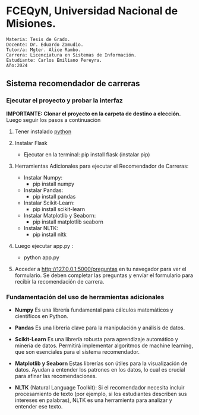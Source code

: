 # FCEQyN, Universidad Nacional de Misiones.

    Materia: Tesis de Grado.
    Docente: Dr. Eduardo Zamudio. 
    Tutor/a: Mgter. Alice Rambo.
    Carrera: Licenciatura en Sistemas de Información.
    Estudiante: Carlos Emiliano Pereyra.
    Año:2024

## Sistema recomendador de carreras

 ### Ejecutar el proyecto y probar la interfaz
**IMPORTANTE: Clonar el proyecto en la carpeta de destino a elección.** Luego seguir los pasos a continuación
1. Tener instalado [python](https://www.python.org/downloads/)

2. Instalar Flask  
    * Ejecutar en la terminal: pip install flask (instalar pip)


3. Herramientas Adicionales para ejecutar el Recomendador de Carreras:
    * Instalar Numpy: 
        * pip install numpy
    * Instalar Pandas: 
        * pip install pandas
    * Instalar Scikit-Learn: 
        * pip install scikit-learn
    * Instalar Matplotlib y Seaborn: 
        * pip install matplotlib seaborn
    * Instalar NLTK: 
        * pip install nltk

4. Luego ejecutar app.py :  
    * python app.py 

5. Acceder a http://127.0.0.1:5000/preguntas en tu navegador para ver el formulario.
Se deben completar las preguntas y envíar el formulario para recibir la recomendación de carrera.


### **Fundamentación** del uso de herramientas adicionales

- **Numpy**
 Es una librería fundamental para cálculos matemáticos y científicos en Python.

- **Pandas**
Es una librería clave para la manipulación y análisis de datos.

- **Scikit-Learn**
Es una librería robusta para aprendizaje automático y minería de datos. Permitirá implementar algoritmos de machine learning, que son esenciales para el sistema recomendador.

- **Matplotlib y Seaborn**
Estas librerías son útiles para la visualización de datos. Ayudan a entender los patrones en los datos, lo cual es crucial para afinar las recomendaciones.

- **NLTK** (Natural Language Toolkit):
Si el recomendador necesita incluir procesamiento de texto (por ejemplo, si los estudiantes describen sus intereses en palabras), NLTK es una herramienta para analizar y entender ese texto.